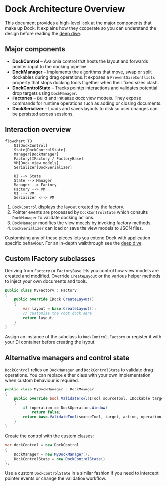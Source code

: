 # Dock Architecture Overview

This document provides a high-level look at the major components that make up Dock.
It explains how they cooperate so you can understand the design before reading
the [deep dive](dock-deep-dive.md).

## Major components

- **DockControl** – Avalonia control that hosts the layout and forwards
  pointer input to the docking pipeline.
- **DockManager** – Implements the algorithms that move, swap or split
  dockables during drag operations. It exposes a `PreventSizeConflicts`
  property that stops docking tools together when their fixed sizes clash.
- **DockControlState** – Tracks pointer interactions and validates potential
  drop targets using `DockManager`.
- **Factories** – Build and initialize dock view models. They expose
  commands for runtime operations such as adding or closing documents.
- **DockSerializer** – Loads and saves layouts to disk so user changes can
  be persisted across sessions.

## Interaction overview

```mermaid
flowchart TD
    UI[DockControl]
    State[DockControlState]
    Manager[DockManager]
    Factory[IFactory / FactoryBase]
    VM[Dock view models]
    Serializer[DockSerializer]

    UI --> State
    State --> Manager
    Manager --> Factory
    Factory --> VM
    UI --> VM
    Serializer <--> VM
```

1. `DockControl` displays the layout created by the factory.
2. Pointer events are processed by `DockControlState` which consults
   `DockManager` to validate docking actions.
3. `DockManager` modifies the view models by invoking factory methods.
4. `DockSerializer` can load or save the view models to JSON files.

Customising any of these pieces lets you extend Dock with application specific
behaviour. For an in-depth walkthrough see the [deep dive](dock-deep-dive.md).

## Custom IFactory subclasses

Deriving from `Factory` or `FactoryBase` lets you control how view models are created and modified. Override `CreateLayout` or the various helper methods to inject your own documents and tools.

```csharp
public class MyFactory : Factory
{
    public override IDock CreateLayout()
    {
        var layout = base.CreateLayout();
        // customise the root dock here
        return layout;
    }
}
```

Assign an instance of the subclass to `DockControl.Factory` or register it with your DI container before creating the layout.

## Alternative managers and control state

`DockControl` relies on `DockManager` and `DockControlState` to validate drag operations. You can replace either class with your own implementation when custom behaviour is required.

```csharp
public class MyDockManager : DockManager
{
    public override bool ValidateTool(ITool sourceTool, IDockable target, DragAction action, DockOperation operation, bool execute)
    {
        if (operation == DockOperation.Window)
            return false;
        return base.ValidateTool(sourceTool, target, action, operation, execute);
    }
}
```

Create the control with the custom classes:

```csharp
var dockControl = new DockControl
{
    DockManager = new MyDockManager(),
    DockControlState = new DockControlState()
};
```

Use a custom `DockControlState` in a similar fashion if you need to intercept pointer events or change the validation workflow.
